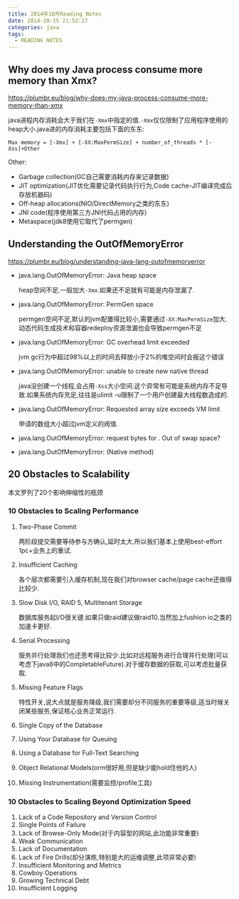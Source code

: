 ```yaml
---
title: 2014年10月Reading Notes
date: 2014-10-15 21:52:17
categories: java
tags:
  - READING NOTES
---
```



## Why does my Java process consume more memory than Xmx?
https://plumbr.eu/blog/why-does-my-java-process-consume-more-memory-than-xmx

java进程内存消耗会大于我们在`-Xmx`中指定的值.`-Xmx`仅仅限制了应用程序使用的heap大小.java进的内存消耗主要包括下面的东东:

	Max memory = [-Xmx] + [-XX:MaxPermSize] + number_of_threads * [-Xss]+Other
	
Other:

* Garbage collection(GC自己需要消耗内存来记录数据)
* JIT optimization(JIT优化需要记录代码执行行为,Code cache-JIT编译完成后存放机器码)
* Off-heap allocations(NIO/DirectMemory之类的东东)
* JNI code(程序使用第三方JNI代码占用的内存)
* Metaspace(jdk8使用它取代了permgen)

## Understanding the OutOfMemoryError
https://plumbr.eu/blog/understanding-java-lang-outofmemoryerror

* java.lang.OutOfMemoryError: Java heap space

	heap空间不足.一般加大`-Xmx`.如果还不足就有可能是内存泄漏了.

* java.lang.OutOfMemoryError: PermGen space

	permgen空间不足,默认的jvm配置得比较小,需要通过`-XX:MaxPermSize`加大.动态代码生成技术和容器redeploy资源泄漏也会导致permgen不足

* java.lang.OutOfMemoryError: GC overhead limit exceeded

	jvm gc行为中超过98%以上的时间去释放小于2%的堆空间时会报这个错误

* java.lang.OutOfMemoryError: unable to create new native thread

	java没创建一个线程,会占用`-Xss`大小空间.这个异常有可能是系统内存不足导致.如果系统内存充足,往往是ulimit -u限制了一个用户创建最大线程数造成的.

* java.lang.OutOfMemoryError: Requested array size exceeds VM limit
	
	申请的数组大小超过jvm定义的阀值.

* java.lang.OutOfMemoryError: request <size> bytes for <reason>. Out of swap space?
* java.lang.OutOfMemoryError: <reason> <stack trace> (Native method)


## 20 Obstacles to Scalability
本文罗列了20个影响伸缩性的瓶颈

### 10 Obstacles to Scaling Performance

1. Two-Phase Commit
	
	两阶段提交需要等待参与方确认,延时太大.所以我们基本上使用best-effort 1pc+业务上的重试.

2. Insufficient Caching

	各个层次都需要引入缓存机制,现在我们对browser cache/page cache还做得比较少.
	
3. Slow Disk I/O, RAID 5, Multitenant Storage

	数据库服务起I/O很关键.如果只做raid建议做raid10.当然加上fushion io之类的加速卡更好.
	
4.  Serial Processing

	服务并行处理我们也还思考得比较少.比如对远程服务进行合理并行处理(可以考虑下java8中的CompletableFuture).对于缓存数据的获取,可以考虑批量获取.
	
5. Missing Feature Flags

	特性开关,说大点就是服务降级,我们需要却分不同服务的重要等级,适当时候关闭某些服务,保证核心业务正常运行.

6. Single Copy of the Database
7. Using Your Database for Queuing
8. Using a Database for Full-Text Searching
9. Object Relational Models(orm很好用,但是缺少能hold住他的人)
10. Missing Instrumentation(需要监控/profile工具)

### 10 Obstacles to Scaling Beyond Optimization Speed

1. Lack of a Code Repository and Version Control
2. Single Points of Failure
3. Lack of Browse-Only Mode(对于内容型的网站,此功能非常重要)
4. Weak Communication
5. Lack of Documentation
6. Lack of Fire Drills(却分演练,特别是大的运维调整,此项非常必要)
7. Insufficient Monitoring and Metrics
8. Cowboy Operations
9. Growing Technical Debt
10. Insufficient Logging
